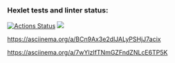 ### Hexlet tests and linter status:
[![Actions Status](https://github.com/Obyrif/java-project-61/workflows/hexlet-check/badge.svg)](https://github.com/Obyrif/java-project-61/actions)
<a href="https://codeclimate.com/github/Obyrif/java-project-61/maintainability"><img src="https://api.codeclimate.com/v1/badges/40063f533d08c7c429ad/maintainability" /></a>


https://asciinema.org/a/BCn9Ax3e2dlJALyPSHjJ7acix

 https://asciinema.org/a/7wYlzIfTNmGZFndZNLcE6TP5K


